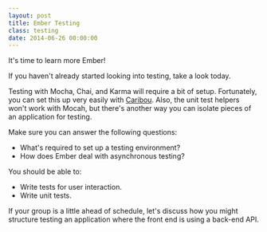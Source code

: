```yaml
---
layout: post
title: Ember Testing
class: testing
date: 2014-06-26 00:00:00
---
```


It's time to learn more Ember!

If you haven't already started looking into testing, take a look today.

Testing with Mocha, Chai, and Karma will require a bit of setup. Fortunately,
you can set this up very easily with [Caribou][caribou]. Also, the unit test
helpers won't work with Mocah, but there's another way you can isolate pieces
of an application for testing.

Make sure you can answer the following questions:

- What's required to set up a testing environment?
- How does Ember deal with asynchronous testing?

You should be able to:

- Write tests for user interaction.
- Write unit tests.

If your group is a little ahead of schedule, let's discuss how you might
structure testing an application where the front end is using a back-end API.

[caribou]: https://github.com/wbyoung/caribou
